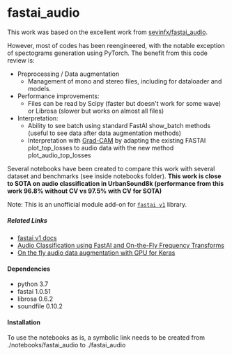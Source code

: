 # fastai_audio

This work was based on the excellent work from [sevinfx/fastai_audio](https://github.com/sevenfx/fastai_audio).

However, most of codes has been reengineered, with the notable exception of spectograms generation using PyTorch.
The benefit from this code review is:
- Preprocessing / Data augmentation
  - Management of mono and stereo files, including for dataloader and models.
- Performance improvements: 
  - Files can be read by Scipy (faster but doesn't work for some wave) or Librosa (slower but works on almost all files)
- Interpretation:
  - Ability to see batch using standard FastAI show_batch methods (useful to see data after data augmentation methods)
  - Interpretation with [Grad-CAM](http://openaccess.thecvf.com/content_ICCV_2017/papers/Selvaraju_Grad-CAM_Visual_Explanations_ICCV_2017_paper.pdf) by adapting the existing FASTAI plot_top_losses to audio data with the new method plot_audio_top_losses


Several notebooks have been created to compare this work with several dataset and benchmarks (see inside notebooks folder).
**This work is close to SOTA on audio classification in UrbanSound8k (performance from this work 96.8% without CV vs 97.5% with CV for SOTA)**

Note: This is an unofficial module add-on for [`fastai v1`](https://github.com/fastai/fastai) library.  

##### Related Links
* [fastai v1 docs](https://docs.fastai.com)
* [Audio Classification using FastAI and On-the-Fly Frequency Transforms](https://towardsdatascience.com/audio-classification-using-fastai-and-on-the-fly-frequency-transforms-4dbe1b540f89)
* [On the fly audio data augmentation with GPU for Keras](https://github.com/keunwoochoi/kapre)

#### Dependencies
* python 3.7
* fastai 1.0.51
* librosa 0.6.2
* soundfile 0.10.2

#### Installation

To use the notebooks as is, a symbolic link needs to be created from ./notebooks/fastai_audio to ./fastai_audio
